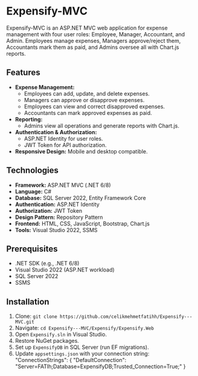 # Expensify-MVC

Expensify-MVC is an ASP.NET MVC web application for expense management with four user roles: Employee, Manager, Accountant, and Admin. Employees manage expenses, Managers approve/reject them, Accountants mark them as paid, and Admins oversee all with Chart.js reports.

## Features
- **Expense Management:**
  - Employees can add, update, and delete expenses.
  - Managers can approve or disapprove expenses.
  - Employees can view and correct disapproved expenses.
  - Accountants can mark approved expenses as paid.
- **Reporting:**
  - Admins view all operations and generate reports with Chart.js.
- **Authentication & Authorization:**
  - ASP.NET Identity for user roles.
  - JWT Token for API authorization.
- **Responsive Design:** Mobile and desktop compatible.

## Technologies
- **Framework:** ASP.NET MVC (.NET 6/8)
- **Language:** C#
- **Database:** SQL Server 2022, Entity Framework Core
- **Authentication:** ASP.NET Identity
- **Authorization:** JWT Token
- **Design Pattern:** Repository Pattern
- **Frontend:** HTML, CSS, JavaScript, Bootstrap, Chart.js
- **Tools:** Visual Studio 2022, SSMS

## Prerequisites
- .NET SDK (e.g., .NET 6/8)
- Visual Studio 2022 (ASP.NET workload)
- SQL Server 2022
- SSMS

## Installation
1. Clone: `git clone https://github.com/celikmehmetfatihh/Expensify---MVC.git`
2. Navigate: `cd Expensify---MVC/Expensify/Expensify.Web`
3. Open `Expensify.sln` in Visual Studio.
4. Restore NuGet packages.
5. Set up `ExpensifyDB` in SQL Server (run EF migrations).
6. Update `appsettings.json` with your connection string:
   "ConnectionStrings": {
     "DefaultConnection": "Server=FATIh;Database=ExpensifyDB;Trusted_Connection=True;"
   }
